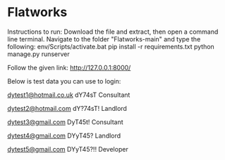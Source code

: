 # Flatworks

Instructions to run:
Download the file and extract, then open a command line terminal.
Navigate to the folder "Flatworks-main" and type the following:
env/Scripts/activate.bat
pip install -r requirements.txt
python manage.py runserver


Follow the given link: http://127.0.0.1:8000/

Below is test data you can use to login:

dytest1@hotmail.co.uk
dY74sT
Consultant

dytest2@hotmail.com
dY?74sT!
Landlord

dytest3@gmail.com
DyT45t!
Consultant

dytest4@gmail.com
DYyT45?
Landlord

dytest5@gmail.com
DYyT45?!!
Developer
